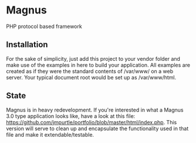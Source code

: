 # Magnus
PHP protocol based framework

## Installation
For the sake of simplicity, just add this project to your vendor folder and make use of the examples in here to build your application. All examples are created as if they were the standard contents of /var/www/ on a web server. Your typical document root would be set up as /var/www/html.

## State
Magnus is in heavy redevelopment. If you're interested in what a Magnus 3.0 type application looks like, have a look at this file: https://github.com/jmpurtle/portfolio/blob/master/html/index.php. This version will serve to clean up and encapsulate the functionality used in that file and make it extendable/testable.
